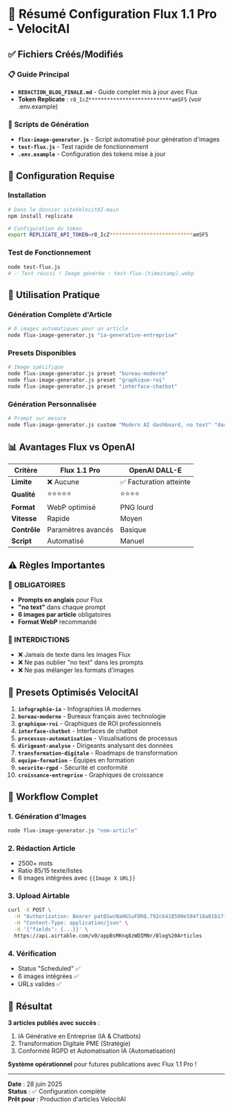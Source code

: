 # 🚀 Résumé Configuration Flux 1.1 Pro - VelocitAI

## ✅ Fichiers Créés/Modifiés

### 📋 **Guide Principal**
- **`REDACTION_BLOG_FINALE.md`** - Guide complet mis à jour avec Flux
- **Token Replicate** : `r8_IcZ***************************amSF5` (voir .env.example)

### 🎨 **Scripts de Génération**
- **`flux-image-generator.js`** - Script automatisé pour génération d'images
- **`test-flux.js`** - Test rapide de fonctionnement
- **`.env.example`** - Configuration des tokens mise à jour

## 🔧 Configuration Requise

### Installation
```bash
# Dans le dossier siteVelocitAI-main
npm install replicate

# Configuration du token
export REPLICATE_API_TOKEN=r8_IcZ***************************amSF5
```

### Test de Fonctionnement
```bash
node test-flux.js
# ✅ Test réussi ! Image générée : test-flux-[timestamp].webp
```

## 🎯 Utilisation Pratique

### Génération Complète d'Article
```bash
# 6 images automatiques pour un article
node flux-image-generator.js "ia-generative-entreprise"
```

### Presets Disponibles
```bash
# Image spécifique
node flux-image-generator.js preset "bureau-moderne"
node flux-image-generator.js preset "graphique-roi"
node flux-image-generator.js preset "interface-chatbot"
```

### Génération Personnalisée
```bash
# Prompt sur mesure
node flux-image-generator.js custom "Modern AI dashboard, no text" "dashboard.webp"
```

## 📊 Avantages Flux vs OpenAI

| Critère | Flux 1.1 Pro | OpenAI DALL-E |
|---------|---------------|---------------|
| **Limite** | ❌ Aucune | ✅ Facturation atteinte |
| **Qualité** | ⭐⭐⭐⭐⭐ | ⭐⭐⭐⭐ |
| **Format** | WebP optimisé | PNG lourd |
| **Vitesse** | Rapide | Moyen |
| **Contrôle** | Paramètres avancés | Basique |
| **Script** | Automatisé | Manuel |

## ⚠️ Règles Importantes

### 🔴 OBLIGATOIRES
- **Prompts en anglais** pour Flux
- **"no text"** dans chaque prompt
- **6 images par article** obligatoires
- **Format WebP** recommandé

### 🔴 INTERDICTIONS
- ❌ Jamais de texte dans les images Flux
- ❌ Ne pas oublier "no text" dans les prompts
- ❌ Ne pas mélanger les formats d'images

## 🎨 Presets Optimisés VelocitAI

1. **`infographie-ia`** - Infographies IA modernes
2. **`bureau-moderne`** - Bureaux français avec technologie
3. **`graphique-roi`** - Graphiques de ROI professionnels
4. **`interface-chatbot`** - Interfaces de chatbot
5. **`processus-automatisation`** - Visualisations de processus
6. **`dirigeant-analyse`** - Dirigeants analysant des données
7. **`transformation-digitale`** - Roadmaps de transformation
8. **`equipe-formation`** - Équipes en formation
9. **`securite-rgpd`** - Sécurité et conformité
10. **`croissance-entreprise`** - Graphiques de croissance

## 📝 Workflow Complet

### 1. Génération d'Images
```bash
node flux-image-generator.js "nom-article"
```

### 2. Rédaction Article
- 2500+ mots
- Ratio 85/15 texte/listes
- 6 images intégrées avec `{{Image X URL}}`

### 3. Upload Airtable
```bash
curl -X POST \
  -H "Authorization: Bearer patQ1wcNaHGSuFDRQ.792c6418500e584f18a01b17f4c761ee5d1331230e1b40fc361e7591f5d01741" \
  -H "Content-Type: application/json" \
  -d '{"fields": {...}}' \
  https://api.airtable.com/v0/appBsMKnq8zWDIMNr/Blog%20Articles
```

### 4. Vérification
- Status "Scheduled" ✅
- 6 images intégrées ✅
- URLs valides ✅

## 🎉 Résultat

**3 articles publiés avec succès** :
1. IA Générative en Entreprise (IA & Chatbots)
2. Transformation Digitale PME (Stratégie)
3. Conformité RGPD et Automatisation IA (Automatisation)

**Système opérationnel** pour futures publications avec Flux 1.1 Pro !

---

**Date** : 28 juin 2025  
**Status** : ✅ Configuration complète  
**Prêt pour** : Production d'articles VelocitAI